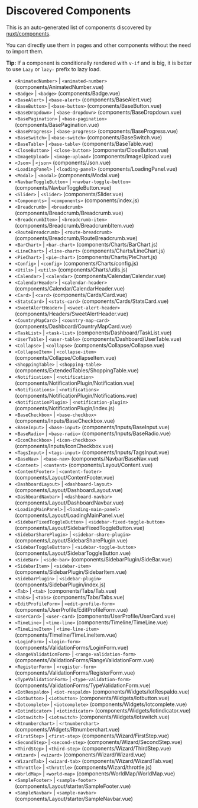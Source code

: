 # Discovered Components

This is an auto-generated list of components discovered by [nuxt/components](https://github.com/nuxt/components).

You can directly use them in pages and other components without the need to import them.

**Tip:** If a component is conditionally rendered with `v-if` and is big, it is better to use `Lazy` or `lazy-` prefix to lazy load.

- `<AnimatedNumber>` | `<animated-number>` (components/AnimatedNumber.vue)
- `<Badge>` | `<badge>` (components/Badge.vue)
- `<BaseAlert>` | `<base-alert>` (components/BaseAlert.vue)
- `<BaseButton>` | `<base-button>` (components/BaseButton.vue)
- `<BaseDropdown>` | `<base-dropdown>` (components/BaseDropdown.vue)
- `<BasePagination>` | `<base-pagination>` (components/BasePagination.vue)
- `<BaseProgress>` | `<base-progress>` (components/BaseProgress.vue)
- `<BaseSwitch>` | `<base-switch>` (components/BaseSwitch.vue)
- `<BaseTable>` | `<base-table>` (components/BaseTable.vue)
- `<CloseButton>` | `<close-button>` (components/CloseButton.vue)
- `<ImageUpload>` | `<image-upload>` (components/ImageUpload.vue)
- `<Json>` | `<json>` (components/Json.vue)
- `<LoadingPanel>` | `<loading-panel>` (components/LoadingPanel.vue)
- `<Modal>` | `<modal>` (components/Modal.vue)
- `<NavbarToggleButton>` | `<navbar-toggle-button>` (components/NavbarToggleButton.vue)
- `<Slider>` | `<slider>` (components/Slider.vue)
- `<Components>` | `<components>` (components/index.js)
- `<Breadcrumb>` | `<breadcrumb>` (components/Breadcrumb/Breadcrumb.vue)
- `<BreadcrumbItem>` | `<breadcrumb-item>` (components/Breadcrumb/BreadcrumbItem.vue)
- `<RouteBreadcrumb>` | `<route-breadcrumb>` (components/Breadcrumb/RouteBreadcrumb.vue)
- `<BarChart>` | `<bar-chart>` (components/Charts/BarChart.js)
- `<LineChart>` | `<line-chart>` (components/Charts/LineChart.js)
- `<PieChart>` | `<pie-chart>` (components/Charts/PieChart.js)
- `<Config>` | `<config>` (components/Charts/config.js)
- `<Utils>` | `<utils>` (components/Charts/utils.js)
- `<Calendar>` | `<calendar>` (components/Calendar/Calendar.vue)
- `<CalendarHeader>` | `<calendar-header>` (components/Calendar/CalendarHeader.vue)
- `<Card>` | `<card>` (components/Cards/Card.vue)
- `<StatsCard>` | `<stats-card>` (components/Cards/StatsCard.vue)
- `<SweetAlertHeader>` | `<sweet-alert-header>` (components/Headers/SweetAlertHeader.vue)
- `<CountryMapCard>` | `<country-map-card>` (components/Dashboard/CountryMapCard.vue)
- `<TaskList>` | `<task-list>` (components/Dashboard/TaskList.vue)
- `<UserTable>` | `<user-table>` (components/Dashboard/UserTable.vue)
- `<Collapse>` | `<collapse>` (components/Collapse/Collapse.vue)
- `<CollapseItem>` | `<collapse-item>` (components/Collapse/CollapseItem.vue)
- `<ShoppingTable>` | `<shopping-table>` (components/ExtendedTables/ShoppingTable.vue)
- `<Notification>` | `<notification>` (components/NotificationPlugin/Notification.vue)
- `<Notifications>` | `<notifications>` (components/NotificationPlugin/Notifications.vue)
- `<NotificationPlugin>` | `<notification-plugin>` (components/NotificationPlugin/index.js)
- `<BaseCheckbox>` | `<base-checkbox>` (components/Inputs/BaseCheckbox.vue)
- `<BaseInput>` | `<base-input>` (components/Inputs/BaseInput.vue)
- `<BaseRadio>` | `<base-radio>` (components/Inputs/BaseRadio.vue)
- `<IconCheckbox>` | `<icon-checkbox>` (components/Inputs/IconCheckbox.vue)
- `<TagsInput>` | `<tags-input>` (components/Inputs/TagsInput.vue)
- `<BaseNav>` | `<base-nav>` (components/Navbar/BaseNav.vue)
- `<Content>` | `<content>` (components/Layout/Content.vue)
- `<ContentFooter>` | `<content-footer>` (components/Layout/ContentFooter.vue)
- `<DashboardLayout>` | `<dashboard-layout>` (components/Layout/DashboardLayout.vue)
- `<DashboardNavbar>` | `<dashboard-navbar>` (components/Layout/DashboardNavbar.vue)
- `<LoadingMainPanel>` | `<loading-main-panel>` (components/Layout/LoadingMainPanel.vue)
- `<SidebarFixedToggleButton>` | `<sidebar-fixed-toggle-button>` (components/Layout/SidebarFixedToggleButton.vue)
- `<SidebarSharePlugin>` | `<sidebar-share-plugin>` (components/Layout/SidebarSharePlugin.vue)
- `<SidebarToggleButton>` | `<sidebar-toggle-button>` (components/Layout/SidebarToggleButton.vue)
- `<SideBar>` | `<side-bar>` (components/SidebarPlugin/SideBar.vue)
- `<SidebarItem>` | `<sidebar-item>` (components/SidebarPlugin/SidebarItem.vue)
- `<SidebarPlugin>` | `<sidebar-plugin>` (components/SidebarPlugin/index.js)
- `<Tab>` | `<tab>` (components/Tabs/Tab.vue)
- `<Tabs>` | `<tabs>` (components/Tabs/Tabs.vue)
- `<EditProfileForm>` | `<edit-profile-form>` (components/UserProfile/EditProfileForm.vue)
- `<UserCard>` | `<user-card>` (components/UserProfile/UserCard.vue)
- `<TimeLine>` | `<time-line>` (components/Timeline/TimeLine.vue)
- `<TimeLineItem>` | `<time-line-item>` (components/Timeline/TimeLineItem.vue)
- `<LoginForm>` | `<login-form>` (components/ValidationForms/LoginForm.vue)
- `<RangeValidationForm>` | `<range-validation-form>` (components/ValidationForms/RangeValidationForm.vue)
- `<RegisterForm>` | `<register-form>` (components/ValidationForms/RegisterForm.vue)
- `<TypeValidationForm>` | `<type-validation-form>` (components/ValidationForms/TypeValidationForm.vue)
- `<IotRespaldo>` | `<iot-respaldo>` (components/Widgets/IotRespaldo.vue)
- `<Iotbutton>` | `<iotbutton>` (components/Widgets/Iotbutton.vue)
- `<Iotcomplete>` | `<iotcomplete>` (components/Widgets/Iotcomplete.vue)
- `<Iotindicator>` | `<iotindicator>` (components/Widgets/Iotindicator.vue)
- `<Iotswitch>` | `<iotswitch>` (components/Widgets/Iotswitch.vue)
- `<Rtnumberchart>` | `<rtnumberchart>` (components/Widgets/Rtnumberchart.vue)
- `<FirstStep>` | `<first-step>` (components/Wizard/FirstStep.vue)
- `<SecondStep>` | `<second-step>` (components/Wizard/SecondStep.vue)
- `<ThirdStep>` | `<third-step>` (components/Wizard/ThirdStep.vue)
- `<Wizard>` | `<wizard>` (components/Wizard/Wizard.vue)
- `<WizardTab>` | `<wizard-tab>` (components/Wizard/WizardTab.vue)
- `<Throttle>` | `<throttle>` (components/Wizard/throttle.js)
- `<WorldMap>` | `<world-map>` (components/WorldMap/WorldMap.vue)
- `<SampleFooter>` | `<sample-footer>` (components/Layout/starter/SampleFooter.vue)
- `<SampleNavbar>` | `<sample-navbar>` (components/Layout/starter/SampleNavbar.vue)

